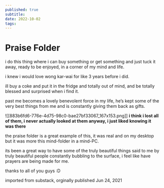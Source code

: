 ```yaml
---
published: true
subtitle: 
date: 2022-10-02
tags: 
---
```


# Praise Folder

i do this thing where i can buy something or get something and just tuck it away, ready to be enjoyed, in a corner of my mind and life.

i knew i would love wong kar-wai for like 3 years before i did.

ill buy a coke and put it in the fridge and totally out of mind, and be totally blessed and surprised when i find it.

past me becomes a lovely benevolent force in my life, he’s kept some of the very best things from me and is constantly giving them back as gifts.

![[883b6fd6-776e-4d75-98c0-bae27bf33067_167x153.png]]
**i think i lost all of them, i never actually looked at them anyway, i just liked knowing it was there**

the praise folder is a great example of this, it was real and on my desktop but it was more this mind-folder in a mind-PC.

its been a great way to have some of the truly beautiful things said to me by truly beautiful people constantly bubbling to the surface, i feel like have prayers are being made for me.

thanks to all of you guys :D

imported from substack, orginally published Jun 24, 2021